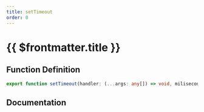 ```yaml
---
title: setTimeout
order: 0
---
```


# {{ $frontmatter.title }}

## Function Definition

```ts
export function setTimeout(handler: (...args: any[]) => void, miliseconds: number): number;
```

## Documentation

<!--@include: ./parts/setTimeout.md-->
